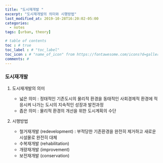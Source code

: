 ```yaml
---
title: "도시재개발 "
excerpt: "도시재개발의 의미와 시행방법"
last_modified_at: 2019-10-28T16:20:02-05:00
categories:
  - notes
tags: [urban, theory]

# table of contents
toc : # true
toc_label : # "toc_label"
toc_icon : # "name_of_icon" from https://fontawesome.com/icons?d=gallery&s=solid&m=free
comments: #
---
```




### 도시재개발 

1. 도시재개발의 의미
   - 넓은 의미 : 정태적인 기존도시의 물리적 환경을 동태적인 사회경제적 환경에 적응시켜 나가는 도시의 지속적인 성장과 발전과정
   - 좁은 의미 : 물리적 환경의 개선을 위한 도시계획의 수단
   
   
2. 시행방법 
   - 철거재개발 (redevelopment) : 부적당한 기존환경을 완전히 제거하고 새로운 시설물로 완전히 대체
   - 수복재개발 (rehabilitation) 
   - 개량재개발 (improvement)
   - 보전재개발 (conservation)